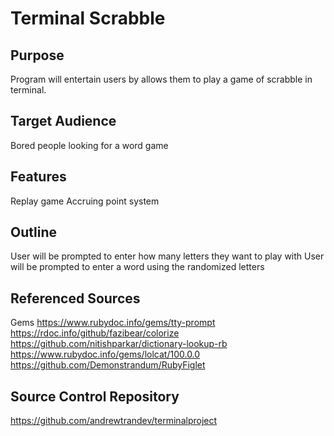 # Terminal Scrabble

## Purpose
Program will entertain users by allows them to play
a game of scrabble in terminal.

## Target Audience
Bored people looking for a word game

## Features
Replay game
Accruing point system

## Outline
User will be prompted to enter how many letters they want to play with
User will be prompted to enter a word using the randomized letters


## Referenced Sources
Gems
https://www.rubydoc.info/gems/tty-prompt
https://rdoc.info/github/fazibear/colorize
https://github.com/nitishparkar/dictionary-lookup-rb
https://www.rubydoc.info/gems/lolcat/100.0.0
https://github.com/Demonstrandum/RubyFiglet


## Source Control Repository
https://github.com/andrewtrandev/terminalproject